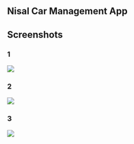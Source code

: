 ## Nisal Car Management App


## Screenshots

### 1
![](../assets/s1.png)
### 2
![](../assets/s2.png)
### 3
![](../assets/s3.png)